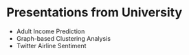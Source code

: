 # Presentations from University
  - Adult Income Prediction
  - Graph-based Clustering Analysis
  - Twitter Airline Sentiment
